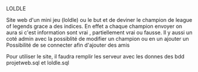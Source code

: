 LOLDLE

Site web d'un mini jeu (loldle) ou le but et de deviner le champion de league of legends grace a des indices.
En effet a chaque champion envoyer on aura si c'est information sont vrai , partiellement vrai ou fausse.
Il y aussi un coté admin avec la possiblité de modifier un champion ou en un ajouter un
Possibilité de se connecter afin d'ajouter des amis

Pour utiliser le site, il faudra remplir les serveur avec les donnes des bdd projetweb.sql et loldle.sql

